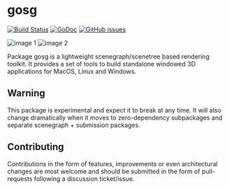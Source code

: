 # gosg
[![Build Status](https://travis-ci.org/fcvarela/gosg.svg?branch=master)](https://travis-ci.org/fcvarela/gosg)
[![GoDoc](https://godoc.org/github.com/fcvarela/gosg?status.svg)](https://godoc.org/github.com/fcvarela/gosg)
[![GitHub issues](https://img.shields.io/github/issues/fcvarela/gosg.svg)](https://github.com/fcvarela/gosg/issues)

![image 1](https://github.com/fcvarela/gosg/raw/master/cmd/demo/demo1.png)
![image 2](https://github.com/fcvarela/gosg/raw/master/cmd/demo/demo2.png)

Package gosg is a lightweight scenegraph/scenetree based rendering toolkit. It provides a set of tools to build standalone windowed 3D applications for MacOS, Linux and Windows.

## Warning
This package is experimental and expect it to break at any time. It will also change dramatically when it moves to zero-dependency subpackages and separate scenegraph + submission packages.

## Contributing
Contributions in the form of features, improvements or even architectural changes are most welcome and should be submitted in the form of pull-requests following a discussion ticket/issue.

